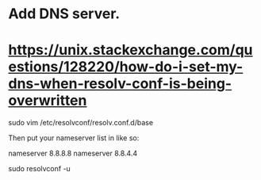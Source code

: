 # Add DNS server.

# https://unix.stackexchange.com/questions/128220/how-do-i-set-my-dns-when-resolv-conf-is-being-overwritten

sudo vim /etc/resolvconf/resolv.conf.d/base

Then put your nameserver list in like so:

nameserver 8.8.8.8
nameserver 8.8.4.4

sudo resolvconf -u
